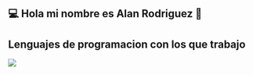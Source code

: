 ## :computer: Hola mi nombre es Alan Rodriguez 👋
## Lenguajes de programacion con los que trabajo
[![](https://skillicons.dev/icons?i=html,css,cpp)](https://skillicons.dev)
